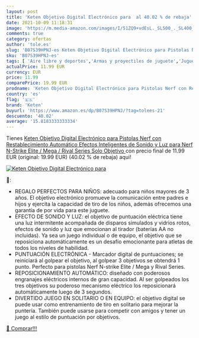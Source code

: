 ```yaml
---
layout: post
title: 'Keten Objetivo Digital Electrónico para  al 40.02 % de rebaja'
date: 2021-10-09 11:18:31
image: 'https://m.media-amazon.com/images/I/51ZQ9+vdEsL._SL500_._SL400_.jpg'
comments: true
category: ofertas
author: 'tole.es'
slug: 'B07S39HPNJ-es Keten Objetivo Digital Electrónico para Pistolas Nerf con...'
sku: 'B07S39HPNJ-es'
tags: [ 'Aire libre y deportes','Armas y proyectiles de juguete','Juguetes','Juguetes y juegos','keten','nerf', ]
actualPrice: 11.99 EUR
currency: EUR
price: 11.99
comparePrice: 19.99 EUR
prodname: 'Keten Objetivo Digital Electrónico para Pistolas Nerf con Restablecimiento Automático  Efectos Inteligentes de Sonido y Luz  para Nerf N-Strike Elite / Mega / Rival Series  Solo Objetivo '
country: 'es'
flag: '🇪🇸'
brand: 'Keten'
buyurl: 'https://www.amazon.es/dp/B07S39HPNJ/?tag=tolees-21'
descuento: '40.02'
average: '15.8183333333334'
---
```


Tienes [Keten Objetivo Digital Electrónico para Pistolas Nerf con Restablecimiento Automático  Efectos Inteligentes de Sonido y Luz  para Nerf N-Strike Elite / Mega / Rival Series  Solo Objetivo ](https://www.amazon.es/dp/B07S39HPNJ/?tag=tolees-21) con precio final de  11.99 EUR (original: 19.99 EUR) (40.02 %  de rebaja) aqui!

[![Keten Objetivo Digital Electrónico para ](https://m.media-amazon.com/images/I/51ZQ9+vdEsL._SL500_._SL400_.jpg)](https://www.amazon.es/dp/B07S39HPNJ/?tag=tolees-21)

🔎:

- REGALO PERFECTOS PARA NIÑOS: adecuado para niños mayores de 3 años. El objetivo electrónico promueve la comunicación entre padres e hijos y ejercita la capacidad de tiro de los niños, además ofrecemos una garantía de por vida para este juguete.
- EFECTO DE SONIDO Y LUZ: el objetivo de puntuación eléctrica tiene una luz intermitente acompañada de disparos simulados y vidrios rotos, efectos de sonido y luz que emocionan al tirador (baterías AA no incluidas). Ya sea un juego individual o de equipo, el objetivo que se reposiciona automáticamente es un desafío emocionante para atletas de todos los niveles de habilidad.
- PUNTUACIÓN ELECTRÓNICA - Marcador digital de puntuaciones; se reiniciará al golpear el objetivo, al golpear 3 objetivos se obtendrá 1 punto. Perfecto para pistolas Nerf N-strike Elite / Mega y Rival Series.
- REPOSICIONAMIENTO AUTOMÁTICO: diseñado con poderosos engranajes eléctricos internos de gran capacidad. Al ser golpeados los tres objetivos su poderoso mecanismo eléctrico los reposicionará automáticamente luego de 3 segundos.
- DIVERTIDO JUEGO EN SOLITARIO O EN EQUIPO: el objetivo digital se puede usar como entrenamiento de tiro en solitario para mejorar la puntería. También puede usarse para competir con amigos y tener un juego al estilo de puntuación por objetivos.

[🛒 Comprar!!!](https://www.amazon.es/dp/B07S39HPNJ/?tag=tolees-21)
